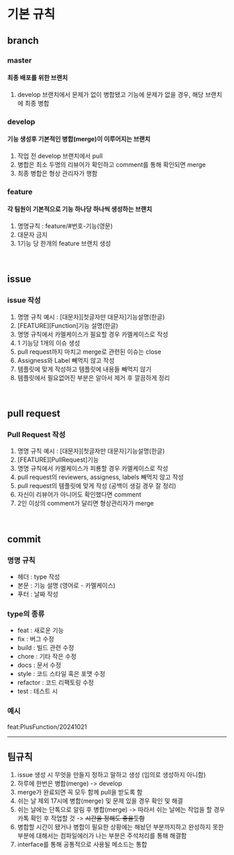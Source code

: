 # 기본 규칙
## branch
### master
#### 최종 배포를 위한 브랜치
1. develop 브랜치에서 문제가 없이 병합됐고 기능에 문제가 없을 경우, 해당 브랜치에 최종 병합

### develop
#### 기능 생성후 기본적인 병합(merge)이 이루어지는 브랜치
1. 작업 전 develop 브랜치에서 pull
2. 병합은 최소 두명의 리뷰어가 확인하고 comment를 통해 확인되면 merge
3. 최종 병합은 형상 관리자가 행함

### feature
#### 각 팀원이 기본적으로 기능 하나당 하나씩 생성하는 브랜치
1. 명명규칙 : feature/#번호-기능(영문)
2. 대문자 금지
3. 1기능 당 한개의 feature 브랜치 생성

<br/>

## issue
### issue 작성
1. 명명 규칙 예시 : [대문자][첫글자만 대문자]기능설명(한글)
2. [FEATURE][Function]기능 설명(한글)
3. 명명 규칙에서 카멜케이스가 필요할 경우 카멜케이스로 작성
4. 1 기능당 1개의 이슈 생성
5. pull request까지 마치고 merge로 관련된 이슈는 close
6. Assigness와 Label 빼먹지 않고 작성
7. 템플릿에 맞게 작성하고 템플릿에 내용들 빼먹지 않기
8. 템플릿에서 필요없어진 부분은 알아서 제거 후 깔끔하게 정리


<br/>

## pull request
### Pull Request 작성
1. 명명 규칙 예시 : [대문자][첫글자만 대문자]기능설명(한글)
2. [FEATURE][PullRequest]기능
3. 명명 규칙에서 카멜케이스가 피룡할 경우 카멜케이스로 작성
4. pull request의 reviewers, assigness, labels 빼먹지 않고 작성
5. pull request의 템플릿에 맞게 작성 (공백이 생길 경우 잘 정리)
6. 자신이 리뷰어가 아니어도 확인했다면 comment
7. 2인 이상의 comment가 달리면 형상관리자가 merge

<br/>

## commit
### 명명 규칙
- 헤더 : type 작성
- 본문 : 기능 설명 (영어로 - 카멜케이스)
- 푸터 : 날짜 작성

### type의 종류 <br/>
- feat : 새로운 기능 <br/>
- fix : 버그 수정 <br/>
- build : 빌드 관련 수정 <br/>
- chore : 기타 작은 수정 <br/>
- docs : 문서 수정 <br/>
- style : 코드 스타일 혹은 포맷 수정 <br/>
- refactor : 코드 리팩토링 수정 <br/>
- test : 테스트 시 <br/>

### 예시
feat:PlusFunction/20241021

<hr>

## 팀규칙

1. issue 생성 시 무엇을 만들지 정하고 말하고 생성 (임의로 생성하지 아니함)
2. 하루에 한번은 병합(merge) -> develop
3. merge가 완료되면 꼭 모두 함께 pull을 받도록 함
4. 쉬는 날 제외 17시에 병합(merge) 및 문제 있을 경우 확인 및 해결
5. 쉬는 날에는 단톡으로 알림 후 병합(merge) -> 따라서 쉬는 날에는 작업을 할 경우 카톡 확인 후 작업할 것 -> ~~시간을 정해도 좋을듯함~~
6. 병합할 시간이 됐거나 병합이 필요한 상황에는 해놨던 부분까지하고 완성하지 못한 부분에 대해서는 컴파일에러가 나는 부분은 주석처리를 통해 해결함
7. interface를 통해 공통적으로 사용될 메소드는 통합
